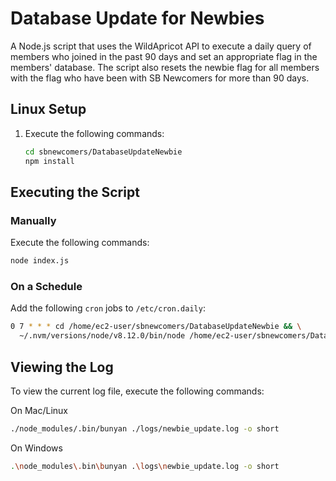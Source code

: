 # Database Update for Newbies

A Node.js script that uses the WildApricot API to execute a daily query of members who joined in the past 90 days and set an appropriate flag in the members' database. The script also resets the newbie flag for all members with the flag who have been with SB Newcomers for more than 90 days.

## Linux Setup

1. Execute the following commands:

   ```bash
   cd sbnewcomers/DatabaseUpdateNewbie
   npm install
   ```

## Executing the Script

### Manually

Execute the following commands:

```bash
node index.js
```

### On a Schedule

Add the following `cron` jobs to `/etc/cron.daily`:

```bash
0 7 * * * cd /home/ec2-user/sbnewcomers/DatabaseUpdateNewbie && \
  ~/.nvm/versions/node/v8.12.0/bin/node /home/ec2-user/sbnewcomers/DatabaseUpdateNewbie/index.js
```

## Viewing the Log

To view the current log file, execute the following commands:

On Mac/Linux

```bash
./node_modules/.bin/bunyan ./logs/newbie_update.log -o short
```

On Windows

```bash
.\node_modules\.bin\bunyan .\logs\newbie_update.log -o short
```